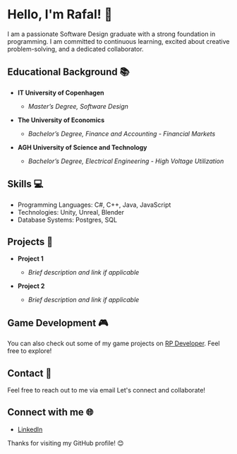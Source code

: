 # Hello, I'm Rafal! 👋

I am a passionate Software Design graduate with a strong foundation in programming. I am committed to continuous learning, excited about creative problem-solving, and a dedicated collaborator.

## Educational Background 📚

- **IT University of Copenhagen**
  - *Master’s Degree, Software Design*

- **The University of Economics**
  - *Bachelor’s Degree, Finance and Accounting - Financial Markets*

- **AGH University of Science and Technology**
  - *Bachelor’s Degree, Electrical Engineering - High Voltage Utilization*

## Skills 💻

- Programming Languages: C#, C++, Java, JavaScript
- Technologies: Unity, Unreal, Blender
- Database Systems: Postgres, SQL

## Projects 🚀

- **Project 1**
  - *Brief description and link if applicable*

- **Project 2**
  - *Brief description and link if applicable*

## Game Development 🎮

You can also check out some of my game projects on [RP Developer](https://rpdeveloper.odoo.com/). Feel free to explore!


## Contact 📧

Feel free to reach out to me via email Let's connect and collaborate!

## Connect with me 🌐

- [LinkedIn]([https://www.linkedin.com/in/your-linkedin-profile/](https://www.linkedin.com/in/rafa%C5%82-pych-06a0271a6/)https://www.linkedin.com/in/rafa%C5%82-pych-06a0271a6/)

Thanks for visiting my GitHub profile! 😊
